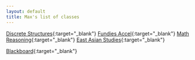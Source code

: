 ```yaml
---
layout: default
title: Max's list of classes
---
```

[Discrete Structures](https://course.ccs.neu.edu/cs1800f19/){:target="_blank"}
[Fundies Accel](https://course.ccs.neu.edu/cs2500accelf19/){:target="_blank"}
[Math Reasoning](https://web.northeastern.edu/dummit/teaching_fa19_1365.html){:target="_blank"}
[East Asian Studies](https://docs.google.com/document/d/1G9xvzZTFHpNOZwm6igxYrrfaynhH3CTb_MaUi80DUwY/edit){:target="_blank"}
  
[Blackboard](https://northeastern.blackboard.com/){:target="_blank"}
